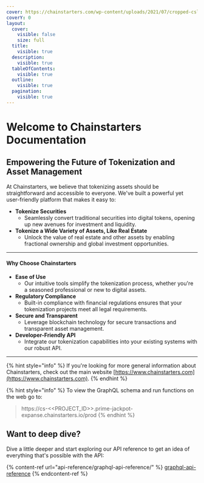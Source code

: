 ```yaml
---
cover: https://chainstarters.com/wp-content/uploads/2021/07/cropped-cslogosquare.png
coverY: 0
layout:
  cover:
    visible: false
    size: full
  title:
    visible: true
  description:
    visible: true
  tableOfContents:
    visible: true
  outline:
    visible: true
  pagination:
    visible: true
---
```


# Welcome to Chainstarters Documentation

## Empowering the Future of Tokenization and Asset Management

At Chainstarters, we believe that tokenizing assets should be straightforward and accessible to everyone. We've built a powerful yet user-friendly platform that makes it easy to:

* **Tokenize Securities**
  * Seamlessly convert traditional securities into digital tokens, opening up new avenues for investment and liquidity.
* **Tokenize a Wide Variety of Assets, Like Real Estate**
  * Unlock the value of real estate and other assets by enabling fractional ownership and global investment opportunities.

***

#### **Why Choose Chainstarters**

* **Ease of Use**
  * Our intuitive tools simplify the tokenization process, whether you're a seasoned professional or new to digital assets.
* **Regulatory Compliance**
  * Built-in compliance with financial regulations ensures that your tokenization projects meet all legal requirements.
* **Secure and Transparent**
  * Leverage blockchain technology for secure transactions and transparent asset management.
* **Developer-Friendly API**
  * Integrate our tokenization capabilities into your existing systems with our robust API.

***



{% hint style="info" %}
If you're looking for more general information about Chainstarters, check out the main website [https://www.chainstarters.com](https://www.chainstarters.com).
{% endhint %}

{% hint style="info" %}
To view the GraphQL schema and run functions on the web go to:

> https://cs-<\<PROJECT\_ID>>.prime-jackpot-expanse.chainstarters.io/prod
{% endhint %}



## Want to deep dive?

Dive a little deeper and start exploring our API reference to get an idea of everything that's possible with the API:

{% content-ref url="api-reference/graphql-api-reference/" %}
[graphql-api-reference](api-reference/graphql-api-reference/)
{% endcontent-ref %}
